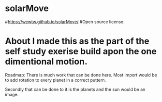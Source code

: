 # solarMove

#https://wewtw.github.io/solarMove/
#Open source license.
<h1>About I made this as the part of the self study exerise build apon the one dimentional motion.</h1>
<p>Roadmap:  There is much work that can be done here. Most import would be to add rotation to every planet in a correct puttern.</p> 
<p>Secondly that can be done to it is the planets and the sun would be an image.</p> 
